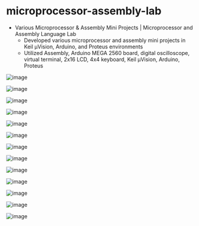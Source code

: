 # microprocessor-assembly-lab

* Various Microprocessor & Assembly Mini Projects | Microprocessor and Assembly Language Lab
  * Developed various microprocessor and assembly mini projects in Keil µVision, Arduino, and Proteus environments
  * Utilized Assembly, Arduino MEGA 2560 board, digital oscilloscope, virtual terminal, 2x16 LCD, 4x4 keyboard, Keil µVision, Arduino, Proteus

![image](https://github.com/amirbelbasi/microprocessor-assembly-lab/assets/58425120/f141e02f-c76d-46bb-80ac-1b63e2dfe09a)

![image](https://github.com/amirbelbasi/microprocessor-assembly-lab/assets/58425120/a71028c8-d74e-46fb-afb6-9c53ba67a643)

![image](https://github.com/amirbelbasi/microprocessor-assembly-lab/assets/58425120/a8db1339-6fe0-4528-9628-308d00684762)

![image](https://github.com/amirbelbasi/microprocessor-assembly-lab/assets/58425120/f5e3ce7c-7aa8-48fb-b996-92eaace2a8e9)

![image](https://github.com/amirbelbasi/microprocessor-assembly-lab/assets/58425120/5cd1a51a-0f9b-4ce2-a187-07b1105e6fd6)

![image](https://github.com/amirbelbasi/microprocessor-assembly-lab/assets/58425120/20e2b698-aabe-4f60-8bb8-89fd2a44ab6d)

![image](https://github.com/amirbelbasi/microprocessor-assembly-lab/assets/58425120/f02619ec-8231-4262-8fe5-999bf23136d9)

![image](https://github.com/amirbelbasi/microprocessor-assembly-lab/assets/58425120/f256ed00-7170-4a93-9453-14a2765eb434)

![image](https://github.com/amirbelbasi/microprocessor-assembly-lab/assets/58425120/69c2726f-4b63-4e4f-a643-9dadcb3315c7)

![image](https://github.com/amirbelbasi/microprocessor-assembly-lab/assets/58425120/55bb6ed4-35c2-413a-93da-2c6e530098ca)

![image](https://github.com/amirbelbasi/microprocessor-assembly-lab/assets/58425120/d44b7b26-be3a-4b2c-a99f-cc14d33c1c87)

![image](https://github.com/amirbelbasi/microprocessor-assembly-lab/assets/58425120/a1de6ab3-209e-4883-9e2c-c209eb75151a)

![image](https://github.com/amirbelbasi/microprocessor-assembly-lab/assets/58425120/9b7f9832-e832-4fa0-ae8b-5de2ac819098)

